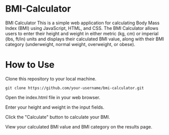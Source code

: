 # BMI-Calculator
BMI Calculator
This is a simple web application for calculating Body Mass Index (BMI) using JavaScript, HTML, and CSS. The BMI Calculator allows users to enter their height and weight in either metric (kg, cm) or imperial (lbs, ft/in) units and displays their calculated BMI value, along with their BMI category (underweight, normal weight, overweight, or obese).
# How to Use
Clone this repository to your local machine.
```
git clone https://github.com/your-username/bmi-calculator.git
```
Open the index.html file in your web browser.

Enter your height and weight in the input fields.

Click the "Calculate" button to calculate your BMI.

View your calculated BMI value and BMI category on the results page.
